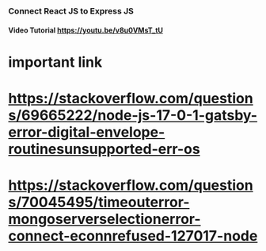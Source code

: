 ### Connect React JS to Express JS

#### Video Tutorial https://youtu.be/v8u0VMsT_tU

# important link

# https://stackoverflow.com/questions/69665222/node-js-17-0-1-gatsby-error-digital-envelope-routinesunsupported-err-os

# https://stackoverflow.com/questions/70045495/timeouterror-mongoserverselectionerror-connect-econnrefused-127017-node
